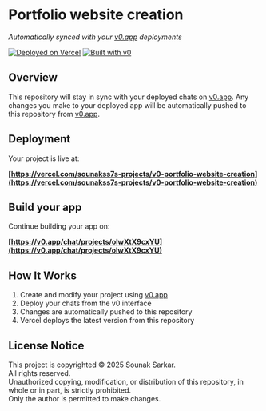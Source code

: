 # Portfolio website creation

*Automatically synced with your [v0.app](https://v0.app) deployments*

[![Deployed on Vercel](https://img.shields.io/badge/Deployed%20on-Vercel-black?style=for-the-badge&logo=vercel)](https://vercel.com/sounakss7s-projects/v0-portfolio-website-creation)
[![Built with v0](https://img.shields.io/badge/Built%20with-v0.app-black?style=for-the-badge)](https://v0.app/chat/projects/olwXtX9cxYU)

## Overview

This repository will stay in sync with your deployed chats on [v0.app](https://v0.app).
Any changes you make to your deployed app will be automatically pushed to this repository from [v0.app](https://v0.app).

## Deployment

Your project is live at:

**[https://vercel.com/sounakss7s-projects/v0-portfolio-website-creation](https://vercel.com/sounakss7s-projects/v0-portfolio-website-creation)**


## Build your app

Continue building your app on:

**[https://v0.app/chat/projects/olwXtX9cxYU](https://v0.app/chat/projects/olwXtX9cxYU)**

## How It Works

1. Create and modify your project using [v0.app](https://v0.app)
2. Deploy your chats from the v0 interface
3. Changes are automatically pushed to this repository
4. Vercel deploys the latest version from this repository

## License Notice
This project is copyrighted © 2025 Sounak Sarkar.  
All rights reserved.  
Unauthorized copying, modification, or distribution of this repository, in whole or in part, is strictly prohibited.  
Only the author is permitted to make changes.
